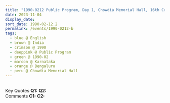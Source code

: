 ```yaml
---
title: "1990-0212 Public Program, Day 1, Chowdia Memorial Hall, 16th Cross Rd, Vyalikaval, Kodandarampura, Malleshwaram, Bengaluru, Karnataka, India"
date: 2023-11-04
display_date: 
sort_date: 1990-02-12.2
permalink: /events/1990-0212-b
tags:
  - blue @ English
  - brown @ India
  - crimson @ 1990
  - deeppink @ Public Program
  - green @ 1990-02
  - maroon @ Karnataka
  - orange @ Bengaluru
  - peru @ Chowdia Memorial Hall
---
```


<br>

<wave-list>
  <list-title color="DarkSeaGreen" width="55">Key Quotes</list-title>
  <list-item color="BlanchedAlmond" width="280"><b>Q1:</b> <i></i></list-item>
  <list-item color="Lavender" width="280"><b>Q2:</b> <i></i></list-item>
</wave-list>

<br>

<wave-list>
  <list-title color="DarkSeaGreen" width="55">Comments</list-title>
  <list-item color="BlanchedAlmond" width="280"><b>C1:</b> <i></i></list-item>
  <list-item color="Lavender" width="280"><b>C2:</b> <i></i></list-item>
</wave-list>
